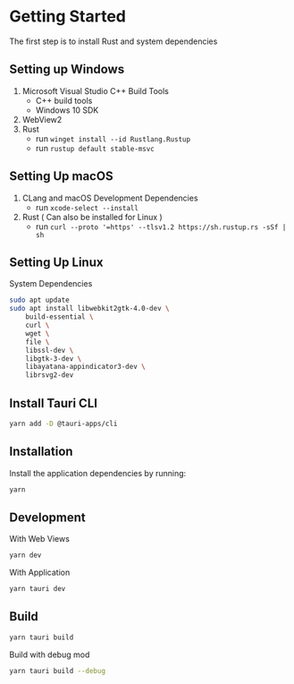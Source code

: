# Getting Started

The first step is to install Rust and system dependencies

## Setting up Windows

1. Microsoft Visual Studio C++ Build Tools
   - C++ build tools
   - Windows 10 SDK
2. WebView2
3. Rust
   - run `winget install --id Rustlang.Rustup`
   - run `rustup default stable-msvc`

## Setting Up macOS

1. CLang and macOS Development Dependencies
   - run `xcode-select --install`
2. Rust ( Can also be installed for Linux )
   - run `curl --proto '=https' --tlsv1.2 https://sh.rustup.rs -sSf | sh`

## Setting Up Linux

System Dependencies

```bash
sudo apt update
sudo apt install libwebkit2gtk-4.0-dev \
    build-essential \
    curl \
    wget \
    file \
    libssl-dev \
    libgtk-3-dev \
    libayatana-appindicator3-dev \
    librsvg2-dev
```

## Install Tauri CLI

```bash
yarn add -D @tauri-apps/cli
```

## Installation

Install the application dependencies by running:

```bash
yarn
```

## Development

With Web Views

```bash
yarn dev
```

With Application

```bash
yarn tauri dev
```

## Build

```bash
yarn tauri build
```

Build with debug mod

```bash
yarn tauri build --debug
```
